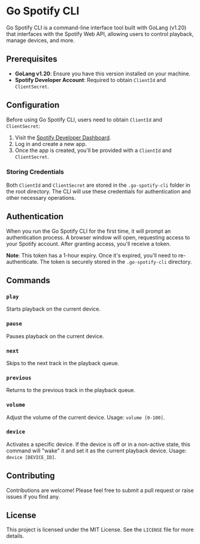 # Go Spotify CLI

Go Spotify CLI is a command-line interface tool built with GoLang (v1.20) that interfaces with the Spotify Web API, allowing users to control playback, manage devices, and more.

## Prerequisites

- **GoLang v1.20**: Ensure you have this version installed on your machine.
- **Spotify Developer Account**: Required to obtain `ClientId` and `ClientSecret`.

## Configuration

Before using Go Spotify CLI, users need to obtain `ClientId` and `ClientSecret`:

1. Visit the [Spotify Developer Dashboard](https://developer.spotify.com/dashboard/applications).
2. Log in and create a new app.
3. Once the app is created, you'll be provided with a `ClientId` and `ClientSecret`.

### Storing Credentials

Both `ClientId` and `ClientSecret` are stored in the `.go-spotify-cli` folder in the root directory. The CLI will use these credentials for authentication and other necessary operations.

## Authentication

When you run the Go Spotify CLI for the first time, it will prompt an authentication process. A browser window will open, requesting access to your Spotify account. After granting access, you'll receive a token.

**Note**: This token has a 1-hour expiry. Once it's expired, you'll need to re-authenticate. The token is securely stored in the `.go-spotify-cli` directory.

## Commands

### `play`

Starts playback on the current device.

### `pause`

Pauses playback on the current device.

### `next`

Skips to the next track in the playback queue.

### `previous`

Returns to the previous track in the playback queue.

### `volume`

Adjust the volume of the current device. Usage: `volume [0-100]`.

### `device`

Activates a specific device. If the device is off or in a non-active state, this command will "wake" it and set it as the current playback device. Usage: `device [DEVICE_ID]`.

## Contributing

Contributions are welcome! Please feel free to submit a pull request or raise issues if you find any.

## License

This project is licensed under the MIT License. See the `LICENSE` file for more details.
